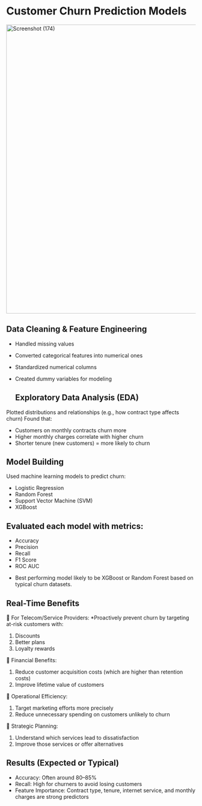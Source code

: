 # Customer Churn Prediction Models

<img width="1366" height="768" alt="Screenshot (174)" src="https://github.com/user-attachments/assets/61249bca-cca0-4a52-95c8-c2d83a1dc543" />


## Data Cleaning & Feature Engineering

- Handled missing values
- Converted categorical features into numerical ones
- Standardized numerical columns
- Created dummy variables for modeling

  ## Exploratory Data Analysis (EDA)
  
Plotted distributions and relationships (e.g., how contract type affects churn)
Found that:
- Customers on monthly contracts churn more
- Higher monthly charges correlate with higher churn
- Shorter tenure (new customers) = more likely to churn

## Model Building
Used machine learning models to predict churn:
* Logistic Regression
* Random Forest
* Support Vector Machine (SVM)
* XGBoost

## Evaluated each model with metrics:
* Accuracy
* Precision
* Recall
* F1 Score
* ROC AUC

- Best performing model likely to be XGBoost or Random Forest based on typical churn datasets.

## Real-Time Benefits

🔹 For Telecom/Service Providers:
*Proactively prevent churn by targeting at-risk customers with:
1. Discounts
2. Better plans
3. Loyalty rewards

🔹 Financial Benefits:
1. Reduce customer acquisition costs (which are higher than retention costs)
2. Improve lifetime value of customers

🔹 Operational Efficiency:
1. Target marketing efforts more precisely
2. Reduce unnecessary spending on customers unlikely to churn

🔹 Strategic Planning:
1. Understand which services lead to dissatisfaction
2. Improve those services or offer alternatives

## Results (Expected or Typical)

- Accuracy: Often around 80–85%
- Recall: High for churners to avoid losing customers
- Feature Importance: Contract type, tenure, internet service, and monthly charges are strong predictors

